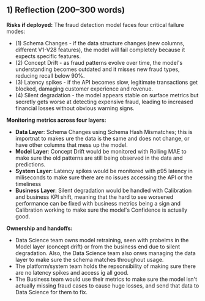## 1) Reflection (200–300 words)

**Risks if deployed:**
The fraud detection model faces four critical failure modes:

- (1) Schema Changes - if the data structure changes (new columns, different V1-V28 features), the model will fail completely because it expects specific features.
- (2) Concept Drift - as fraud patterns evolve over time, the model's understanding becomes outdated and it misses new fraud types, reducing recall below 90%.
- (3) Latency spikes - if the API becomes slow, legitimate transactions get blocked, damaging customer experience and revenue.
- (4) Silent degradation - the model appears stable on surface metrics but secretly gets worse at detecting expensive fraud, leading to increased financial losses without obvious warning signs.

**Monitoring metrics across four layers:**

- **Data Layer**: Schema Changes using Schema Hash Mismatches; this is importnat to makes ure the data is the same and does not change, or have other columns that mess up the model.
- **Model Layer**: Concept Drift would be monitored with Rolling MAE to make sure the old patterns are still being observed in the data and predictions.
- **System Layer**: Latency spikes would be monitored with p95 latency in miliseconds to make sure there are no issues accessing the API or the timeliness
- **Business Layer**: Silent degradation would be handled with Calibration and business KPI shift, meaning that the hard to see worsened performance can be fixed with business metrics being a sign and Calibration working to make sure the model's Confidence is actually good.

**Ownership and handoffs:**

- Data Science team owns model retraining, seen with probelms in the Model layer (concept drift) or from the business end due to silent degradation. Also, the Data Science team also onws managing the data layer to make sure the schema matches throughout usage.
- The platform/system team holds the repsonsibility of making sure there are no latency spikes and access ig all good.
- The Business team would use their metrics to make sure the model isn't actually missing fraud cases to cause huge losses, and send that data to Data Science for them to fix.

